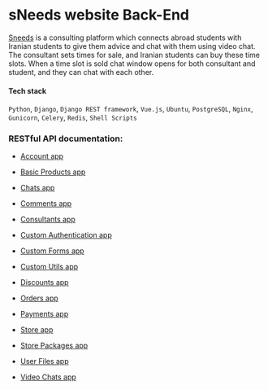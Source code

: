 # sNeeds website Back-End

<a href="http://sneeds.ir" target="_blank">Sneeds</a> is a consulting platform which connects abroad students with Iranian students to give them advice and chat with them using video chat. The consultant sets times for sale, and Iranian students can buy these time slots. When a time slot is sold chat window opens for both consultant and student, and they can chat with each other.  

#### Tech stack
`Python`, `Django`, `Django REST framework`, `Vue.js`, `Ubuntu`, `PostgreSQL`, `Nginx`, `Gunicorn`, `Celery`, `Redis`, `Shell Scripts`

### RESTful API documentation:

- <a href="https://github.com/aryabartar/sNeeds/tree/master/code/sNeeds/apps/account" target="_blank">Account app</a> 
- <a href="https://github.com/aryabartar/sNeeds/tree/master/code/sNeeds/apps/basicProducts" target="_blank">Basic Products app</a> 
- <a href="https://github.com/aryabartar/sNeeds/tree/master/code/sNeeds/apps/chats" target="_blank">Chats app</a> 
- <a href="https://github.com/aryabartar/sNeeds/tree/master/code/sNeeds/apps/comments" target="_blank">Comments app</a> 
- <a href="https://github.com/aryabartar/sNeeds/tree/master/code/sNeeds/apps/consultants" target="_blank">Consultants app</a> 
- <a href="https://github.com/aryabartar/sNeeds/tree/master/code/sNeeds/apps/customAuth" target="_blank">Custom Authentication app</a> 
- <a href="https://github.com/aryabartar/sNeeds/tree/master/code/sNeeds/apps/customForms" target="_blank">Custom Forms app</a> 
- <a href="https://github.com/aryabartar/sNeeds/tree/master/code/sNeeds/apps/customUtils" target="_blank">Custom Utils app</a> 
- <a href="https://github.com/aryabartar/sNeeds/tree/master/code/sNeeds/apps/discounts" target="_blank">Discounts app</a> 
- <a href="https://github.com/aryabartar/sNeeds/tree/master/code/sNeeds/apps/orders" target="_blank">Orders app</a> 

- <a href="https://github.com/aryabartar/sNeeds/tree/master/code/sNeeds/apps/payments" target="_blank">Payments app</a> 
- <a href="https://github.com/aryabartar/sNeeds/tree/master/code/sNeeds/apps/store" target="_blank">Store app</a> 
- <a href="https://github.com/aryabartar/sNeeds/tree/master/code/sNeeds/apps/storePackages" target="_blank">Store Packages app</a> 
- <a href="https://github.com/aryabartar/sNeeds/tree/master/code/sNeeds/apps/userfiles" target="_blank">User Files app</a> 
- <a href="https://github.com/aryabartar/sNeeds/tree/master/code/sNeeds/apps/videochats" target="_blank">Video Chats app</a> 
